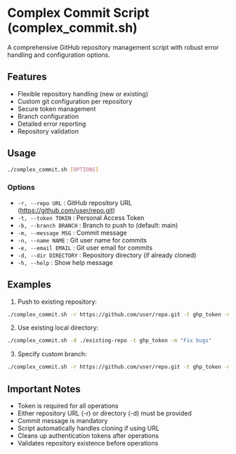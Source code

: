 # Complex Commit Script (complex_commit.sh)

A comprehensive GitHub repository management script with robust error handling and configuration options.

## Features

- Flexible repository handling (new or existing)
- Custom git configuration per repository
- Secure token management
- Branch configuration
- Detailed error reporting
- Repository validation

## Usage

```bash
./complex_commit.sh [OPTIONS]
```

### Options

- `-r, --repo URL` : GitHub repository URL (https://github.com/user/repo.git)
- `-t, --token TOKEN` : Personal Access Token
- `-b, --branch BRANCH` : Branch to push to (default: main)
- `-m, --message MSG` : Commit message
- `-n, --name NAME` : Git user name for commits
- `-e, --email EMAIL` : Git user email for commits
- `-d, --dir DIRECTORY` : Repository directory (if already cloned)
- `-h, --help` : Show help message

## Examples

1. Push to existing repository:
```bash
./complex_commit.sh -r https://github.com/user/repo.git -t ghp_token -m "Update files" -n "John Doe" -e "john@example.com"
```

2. Use existing local directory:
```bash
./complex_commit.sh -d ./existing-repo -t ghp_token -m "Fix bugs"
```

3. Specify custom branch:
```bash
./complex_commit.sh -r https://github.com/user/repo.git -t ghp_token -m "Feature update" -b "feature-branch"
```

## Important Notes

- Token is required for all operations
- Either repository URL (-r) or directory (-d) must be provided
- Commit message is mandatory
- Script automatically handles cloning if using URL
- Cleans up authentication tokens after operations
- Validates repository existence before operations
